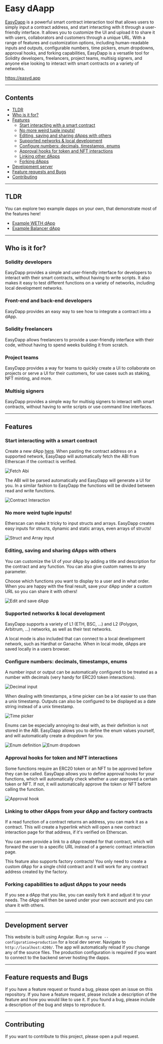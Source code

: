 # Easy dAapp

[EasyDapp](https://easyd.app) is a powerful smart contract interaction tool that allows users to simply input a contract address, and start interacting with it through a user-friendly interface. It allows you to customize the UI and upload it to share it with users, collaborators and customers through a unique URL. With a range of features and customization options, including human-readable inputs and outputs, configurable numbers, time pickers, enum dropdowns, approval hooks, and forking capabilities, EasyDapp is a versatile tool for Solidity developers, freelancers, project teams, multisig signers, and anyone else looking to interact with smart contracts on a variety of networks.

https://easyd.app

---

## Contents

- [TLDR](#tldr)
- [Who is it for?](#who-is-it-for)
- [Features](#features)
  - [Start interacting with a smart contract](#start-interacting-with-a-smart-contract)
  - [No more weird tuple inputs!](#no-more-weird-tuple-inputs)
  - [Editing, saving and sharing dApps with others](#editing-saving-and-sharing-dapps-with-others)
  - [Supported networks & local development](#supported-networks--local-development)
  - [Configure numbers: decimals, timestamps, enums](#configure-numbers-decimals-timestamps-enums)
  - [Approval hooks for token and NFT interactions](#approval-hooks-for-token-and-nft-interactions)
  - [Linking other dApps](#linking-to-other-dapps-from-your-dapp-and-factory-contracts)
  - [Forking dApps](#forking-capabilities-to-adjust-dapps-to-your-needs)
- [Development server](#development-server)
- [Feature requests and Bugs](#feature-requests-and-bugs)
- [Contributing](#contributing)

---

## TLDR

You can explore two example dapps on your own, that demonstrate most of the features here!

- [Example WETH dApp](https://easyd.app/app/0xee8bcf545bf80682b78d99f65742d34166cb0405/weth)
- [Example Balancer dApp](https://easyd.app/app/0xee8bcf545bf80682b78d99f65742d34166cb0405/balancer-vault)

---

## Who is it for?

### Solidity developers

EasyDapp provides a simple and user-friendly interface for developers to interact with their smart contracts, without having to write scripts. It also makes it easy to test different functions on a variety of networks, including local development networks.

### Front-end and back-end developers

EasyDapp provides an easy way to see how to integrate a contract into a dApp.

### Solidity freelancers

EasyDapp allows freelancers to provide a user-friendly interface with their code, without having to spend weeks building it from scratch.

### Project teams

EasyDapp provides a way for teams to quickly create a UI to collaborate on projects or serve a UI for their customers, for use cases such as staking, NFT minting, and more.

### Multisig signers

EasyDapp provides a simple way for multisig signers to interact with smart contracts, without having to write scripts or use command line interfaces.

---

## Features

### Start interacting with a smart contract

Create a new dApp [here](https://easyd.app/new-dapp). When pasting the contract address on a supported network, EasyDapp will automatically fetch the ABI from Etherscan if the contract is verified.

![Fetch Abi](img/fetch_abi.png)

The ABI will be parsed automatically and EasyDapp will generate a UI for you. In a similar fashion to EasyDapp the functions will be divided between read and write functions.

![Contract Interaction](img/contract_interaction.png)

### No more weird tuple inputs!

Etherscan can make it tricky to input structs and arrays. EasyDapp creates easy inputs for structs, dynamic and static arrays, even arrays of structs!

![Struct and Array input](img/struct_array.png)

### Editing, saving and sharing dApps with others

You can customize the UI of your dApp by adding a title and description for the contract and any function. You can also give custom names to any parameter.

Choose which functions you want to display to a user and in what order. When you are happy with the final result, save your dApp under a custom URL so you can share it with others!

![Edit and save dApp](img/edit.png)

### Supported networks & local development

EasyDapp supports a variety of L1 (ETH, BSC, ...) and L2 (Polygon, Arbitrum, ...) networks, as well as their test networks.

A local mode is also included that can connect to a local development network, such as Hardhat or Ganache. When in local mode, dApps are saved locally in a users browser.

### Configure numbers: decimals, timestamps, enums

A number input or output can be automatically configured to be treated as a number with decimals (very handy for ERC20 token interactions).

![Decimal input](img/decimal_input.png)

When dealing with timestamps, a time picker can be a lot easier to use than a unix timestamp. Outputs can also be configured to be displayed as a date string instead of a unix timestamp.

![Time picker](img/timepicker.png)

Enums can be especially annoying to deal with, as their definition is not stored in the ABI. EasyDapp allows you to define the enum values yourself, and will automatically create a dropdown for you.

![Enum definition](img/enum_definition.png)
![Enum dropdown](img/enum_dropdown.png)

### Approval hooks for token and NFT interactions

Some functions require an ERC20 token or an NFT to be approved before they can be called. EasyDapp allows you to define approval hooks for your functions, which will automatically check whether a user approved a certain token or NFT. If not, it will automatically approve the token or NFT before calling the function.

![Approval hook](img/approval_hook.png)

### Linking to other dApps from your dApp and factory contracts

If a read function of a contract returns an address, you can mark it as a contract. This will create a hyperlink which will open a new contract interaction page for that address, if it's verified on Etherscan.

You can even provide a link to a dApp created for that contract, which will forward the user to a specific URL instead of a generic contract interaction page.

This feature also supports factory contracts! You only need to create a custom dApp for a single child contract and it will work for any contract address created by the factory.

### Forking capabilities to adjust dApps to your needs

If you see a dApp that you like, you can easily fork it and adjust it to your needs. The dApp will then be saved under your own account and you can share it with others.

---

## Development server

This website is built using Angular. Run `ng serve --configuration=production` for a local dev server. Navigate to `http://localhost:4200/`. The app will automatically reload if you change any of the source files. The production configuration is required if you want to connect to the backend server hosting the dapps.

---

## Feature requests and Bugs

If you have a feature request or found a bug, please open an issue on this repository. If you have a feature request, please include a description of the feature and how you would like to use it. If you found a bug, please include a description of the bug and steps to reproduce it.

---

## Contributing

If you want to contribute to this project, please open a pull request.
